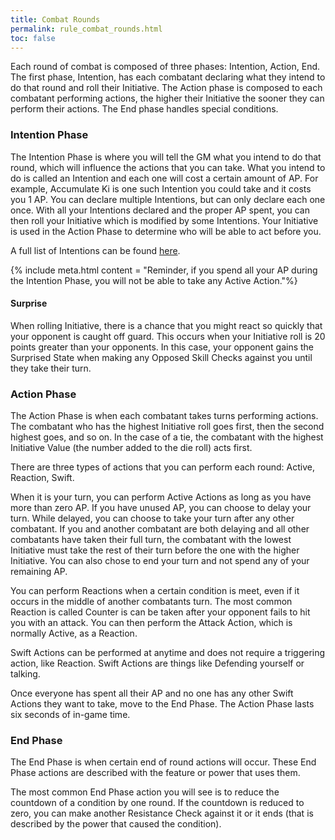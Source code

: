 ```yaml
---
title: Combat Rounds
permalink: rule_combat_rounds.html
toc: false
---
```


Each round of combat is composed of three phases: Intention, Action, End. The first phase, Intention, has each combatant declaring what they intend to do that round and roll their Initiative. The Action phase is composed to each combatant performing actions, the higher their Initiative the sooner they can perform their actions. The End phase handles special conditions.

### Intention Phase
The Intention Phase is where you will tell the GM what you intend to do that round, which will influence the actions that you can take. What you intend to do is called an Intention and each one will cost a certain amount of AP. For example, Accumulate Ki is one such Intention you could take and it costs you 1 AP. You can declare multiple Intentions, but can only declare each one once. With all your Intentions declared and the proper AP spent, you can then roll your Initiative which is modified by some Intentions. Your Initiative is used in the Action Phase to determine who will be able to act before you.

A full list of Intentions can be found [here](rule_combat_action_point.html).

{% include meta.html content = "Reminder, if you spend all your AP during the Intention Phase, you will not be able to take any Active Action."%}

#### Surprise
When rolling Initiative, there is a chance that you might react so quickly that your opponent is caught off guard. This occurs when your Initiative roll is 20 points greater than your opponents. In this case, your opponent gains the Surprised State when making any Opposed Skill Checks against you until they take their turn.

### Action Phase
The Action Phase is when each combatant takes turns performing actions. The combatant who has the highest Initiative roll goes first, then the second highest goes, and so on. In the case of a tie, the combatant with the highest Initiative Value (the number added to the die roll) acts first.

There are three types of actions that you can perform each round: Active, Reaction, Swift.

When it is your turn, you can perform Active Actions as long as you have more than zero AP. If you have unused AP, you can choose to delay your turn. While delayed, you can choose to take your turn after any other combatant. If you and another combatant are both delaying and all other combatants have taken their full turn, the combatant with the lowest Initiative must take the rest of their turn before the one with the higher Initiative. You can also chose to end your turn and not spend any of your remaining AP.

You can perform Reactions when a certain condition is meet, even if it occurs in the middle of another combatants turn. The most common Reaction is called Counter is can be taken after your opponent fails to hit you with an attack. You can then perform the Attack Action, which is normally Active, as a Reaction.

Swift Actions can be performed at anytime and does not require a triggering action, like Reaction. Swift Actions are things like Defending yourself or talking.

Once everyone has spent all their AP and no one has any other Swift Actions they want to take, move to the End Phase. The Action Phase lasts six seconds of in-game time.

### End Phase
The End Phase is when certain end of round actions will occur. These End Phase actions are described with the feature or power that uses them.

The most common End Phase action you will see is to reduce the countdown of a condition by one round. If the countdown is reduced to zero, you can make another Resistance Check against it or it ends (that is described by the power that caused the condition). 